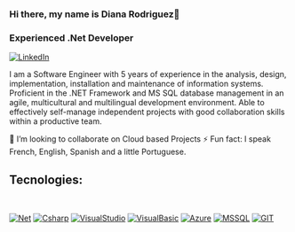 ### Hi there, my name is Diana Rodriguez👋
### Experienced .Net Developer

[![LinkedIn](https://img.shields.io/badge/LinkedIn-dianalurodriguez-blue?style=for-the-badge&logo=linkedin&logoColor=white&labelColor=101010)](https://www.linkedin.com/in/dianalurodriguez-software/)

I am a Software Engineer with 5 years of experience in the analysis, design, implementation, installation and maintenance of information systems.
Proficient in the .NET Framework and MS SQL database management in an agile, multicultural and multilingual development environment. 
Able to effectively self-manage independent projects with good collaboration skills within a productive team.

👯 I’m looking to collaborate on Cloud based Projects
⚡ Fun fact: I speak French, English, Spanish and a little Portuguese.
  
## Tecnologies:
</br>

[![Net](https://img.shields.io/badge/dotNet-999999?style=for-the-badge&logo=dotnet&logoColor=white&labelColor=101010)]()
[![Csharp](https://img.shields.io/badge/CSharp-FA7343?style=for-the-badge&logo=csharp&logoColor=white&labelColor=101010)]()
[![VisualStudio](https://img.shields.io/badge/Visual%20Studio-1575F9?style=for-the-badge&logo=visualstudio&logoColor=white&labelColor=101010)]()
[![VisualBasic](https://img.shields.io/badge/Visual%20Basic-1575F9?style=for-the-badge&logo=visualbasic&logoColor=white&labelColor=101010)]()
[![Azure](https://img.shields.io/badge/Azure-1575F9?style=for-the-badge&logo=microsoft&logoColor=white&labelColor=101010)]()
[![MSSQL](https://img.shields.io/badge/MSSQL-1575F9?style=for-the-badge&logo=microsoft&logoColor=white&labelColor=101010)]()
[![GIT](https://img.shields.io/badge/Git-1575F9?style=for-the-badge&logo=git&logoColor=white&labelColor=101010)]()

</br>

<!--

Here are some ideas to get you started:

- 🔭 I’m currently working on ...
- 🌱 I’m currently learning ...
- 👯 I’m looking to collaborate on ...
- 🤔 I’m looking for help with ...
- 💬 Ask me about ...
- 📫 How to reach me: ...
- 😄 Pronouns: ...
- ⚡ Fun fact: ...
-->
